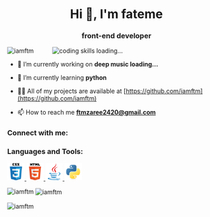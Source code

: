 <h1 align="center">Hi 👋, I'm fateme</h1>
<h3 align="center">front-end developer</h3>
<img align="right" alt="coding skills loading..." width="400" src="https://media.tenor.com/CzdMW7wnLn8AAAAM/coding.gif">
<p align="left"> <img src="https://komarev.com/ghpvc/?username=iamftm&label=Profile%20views&color=0e75b6&style=flat" alt="iamftm" /> </p>

- 🔭 I’m currently working on **deep music loading...**

- 🌱 I’m currently learning **python**

- 👨‍💻 All of my projects are available at [https://github.com/iamftm](https://github.com/iamftm)

- 📫 How to reach me **ftmzaree2420@gmail.com**

<h3 align="left">Connect with me:</h3>
<p align="left">
</p>

<h3 align="left">Languages and Tools:</h3>
<p align="left"> <a href="https://www.w3schools.com/css/" target="_blank" rel="noreferrer"> <img src="https://raw.githubusercontent.com/devicons/devicon/master/icons/css3/css3-original-wordmark.svg" alt="css3" width="40" height="40"/> </a> <a href="https://www.w3.org/html/" target="_blank" rel="noreferrer"> <img src="https://raw.githubusercontent.com/devicons/devicon/master/icons/html5/html5-original-wordmark.svg" alt="html5" width="40" height="40"/> </a> <a href="https://www.java.com" target="_blank" rel="noreferrer"> <img src="https://raw.githubusercontent.com/devicons/devicon/master/icons/java/java-original.svg" alt="java" width="40" height="40"/> </a> <a href="https://www.python.org" target="_blank" rel="noreferrer"> <img src="https://raw.githubusercontent.com/devicons/devicon/master/icons/python/python-original.svg" alt="python" width="40" height="40"/> </a> </p>

<p><img align="left" src="https://github-readme-stats.vercel.app/api/top-langs?username=iamftm&show_icons=true&locale=en&layout=compact" alt="iamftm" /></p>

<p>&nbsp;<img align="center" src="https://github-readme-stats.vercel.app/api?username=iamftm&show_icons=true&locale=en" alt="iamftm" /></p>

<p><img align="center" src="https://github-readme-streak-stats.herokuapp.com/?user=iamftm&" alt="iamftm" /></p>
